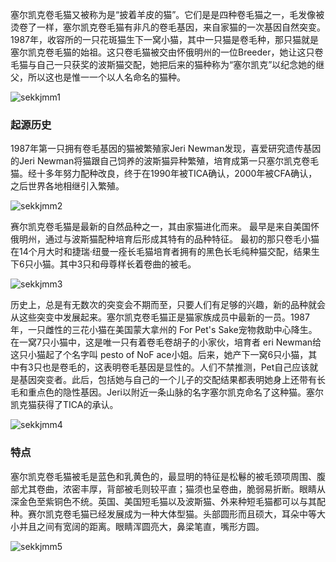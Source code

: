 塞尔凯克卷毛猫又被称为是“披着羊皮的猫”。它们是是四种卷毛猫之一，毛发像被烫卷了一样，塞尔凯克卷毛猫有非凡的卷毛基因，来自家猫的一次基因自然突变。1987年，收容所的一只花斑猫生下一窝小猫，其中一只猫是卷毛种，那只猫就是塞尔凯克卷毛猫的始祖。这只卷毛猫被交由怀俄明州的一位Breeder，她让这只卷毛猫与自己一只获奖的波斯猫交配，她把后来的猫种称为“塞尔凯克”以纪念她的继父，所以这也是惟一一个以人名命名的猫种。

<img src="https://cdn.jsdelivr.net/gh/six3git/six3git.github.com/images/sekkjmm1.jpg" alt="sekkjmm1" style="zoom:100%;" />

### 起源历史

1987年第一只拥有卷毛基因的猫被繁殖家Jeri Newman发现，喜爱研究遗传基因的Jeri Newman将猫跟自己饲养的波斯猫异种繁殖，培育成第一只塞尔凯克卷毛猫。经十多年努力配种改良，终于在1990年被TICA确认，2000年被CFA确认，之后世界各地相继引入繁殖。

<img src="https://cdn.jsdelivr.net/gh/six3git/six3git.github.com/images/sekkjmm2.jpg" alt="sekkjmm2" style="zoom:100%;" />

赛尔凯克卷毛猫是最新的自然品种之一，其由家猫进化而来。
最早是来自美国怀俄明州，通过与波斯猫配种培育后形成其特有的品种特征。
最初的那只卷毛小猫在14个月大时和捷瑞·纽曼一痊长毛猫培育者拥有的黑色长毛纯种猫交配，结果生下6只小猫。其中3只和母尊样长着卷曲的被毛。

<img src="https://cdn.jsdelivr.net/gh/six3git/six3git.github.com/images/sekkjmm3.jpg" alt="sekkjmm3" style="zoom:100%;" />

历史上，总是有无数次的突变会不期而至，只要人们有足够的兴趣，新的品种就会从这些突变中发展起来。塞尔凯克卷毛猫正是猫家族成员中最新的一员。1987年，一只雌性的三花小猫在美国蒙大拿州的 For Pet's Sake宠物救助中心降生。在一窝7只小猫中，这是唯一只有着卷毛卷胡子的小家伙，培育者 eri Newman给这只小猫起了个名字叫 pesto of NoF ace小姐。后来，她产下一窝6只小猫，其中有3只也是卷毛的，这表明卷毛基因是显性的。人们不禁推测，Pet自己应该就是基因突变者。此后，包括她与自己的一个儿子的交配结果都表明她身上还带有长毛和重点色的隐性基因。Jeri以附近一条山脉的名字塞尔凯克命名了这种猫。塞尔凯克猫获得了TICA的承认。

<img src="https://cdn.jsdelivr.net/gh/six3git/six3git.github.com/images/sekkjmm4.jpg" alt="sekkjmm4" style="zoom:100%;" />

### 特点

塞尔凯克卷毛猫被毛是蓝色和乳黄色的，最显明的特征是松鬈的被毛颈项周围、腹部尤其卷曲，浓密丰厚，背部被毛则较平直；猫须也呈卷曲，脆弱易折断。眼睛从深金色至紫铜色不统。英国、美国短毛猫以及波斯猫、外来种短毛猫都可以与其配种。赛尔凯克卷毛猫已经发展成为一种大体型猫。头部圆形而且硕大，耳朵中等大小并且之间有宽阔的距离。眼睛浑圆亮大，鼻梁笔直，嘴形方圆。

<img src="https://cdn.jsdelivr.net/gh/six3git/six3git.github.com/images/sekkjmm5.jpg" alt="sekkjmm5" style="zoom:100%;" />